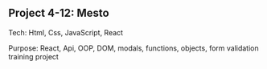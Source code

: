 ## Project 4-12: Mesto

Tech: Html, Css, JavaScript, React

Purpose: React, Api, OOP, DOM, modals, functions, objects, form validation training project